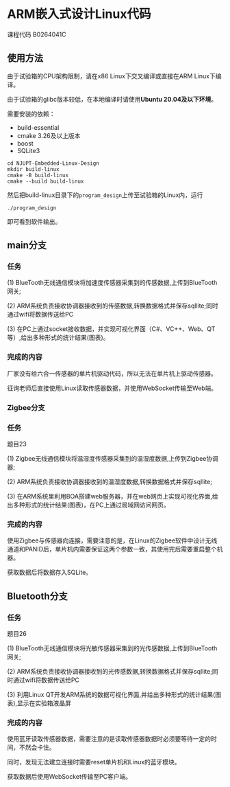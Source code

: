 # ARM嵌入式设计Linux代码

课程代码 B0264041C

## 使用方法

由于试验箱的CPU架构限制，请在x86 Linux下交叉编译或直接在ARM Linux下编译。

由于试验箱的glibc版本较低，在本地编译时请使用**Ubuntu 20.04及以下环境**。

需要安装的依赖：
- build-essential
- cmake 3.26及以上版本
- boost
- SQLite3

```Shell
cd NJUPT-Embedded-Linux-Design
mkdir build-linux
cmake -B build-linux
cmake --build build-linux
```

然后把build-linux目录下的`program_design`上传至试验箱的Linux内，运行

```Shell
./program_design
```

即可看到软件输出。

## main分支

### 任务

(1)	BlueTooth无线通信模块将加速度传感器采集到的传感数据,上传到BlueTooth网关;

(2)	ARM系统负责接收协调器接收到的传感数据,转换数据格式并保存sqllite;同时通过wifi将数据传送给PC

(3)	在PC上通过socket接收数据，并实现可视化界面（C#、VC++、Web、QT等）,给出多种形式的统计结果(图表)。

### 完成的内容

厂家没有给六合一传感器的单片机驱动代码，所以无法在单片机上驱动传感器。

征询老师后直接使用Linux读取传感器数据，并使用WebSocket传输至Web端。

### Zigbee分支

### 任务

题目23

(1)	Zigbee无线通信模块将温湿度传感器采集到的温湿度数据,上传到Zigbee协调器;

(2)	ARM系统负责接收协调器接收到的温湿度数据,转换数据格式并保存sqllite;

(3)	在ARM系统里利用BOA搭建web服务器，并在web网页上实现可视化界面,给出多种形式的统计结果(图表)，在PC上通过局域网访问网页。

### 完成的内容

使用Zigbee与传感器向连接，需要注意的是，在Linux的Zigbee软件中设计无线通道和PANID后，单片机内需要保证这两个参数一致，其使用完后需要重启整个机器。

获取数据后将数据存入SQLite。

## Bluetooth分支

### 任务

题目26

(1)	BlueTooth无线通信模块将光敏传感器采集到的光传感数据,上传到BlueTooth网关;

(2)	ARM系统负责接收协调器接收到的光传感数据,转换数据格式并保存sqllite;同时通过wifi将数据传送给PC

(3)	利用Linux QT开发ARM系统的数据可视化界面,并给出多种形式的统计结果(图表),显示在实验箱液晶屏

### 完成的内容

使用蓝牙读取传感器数据，需要注意的是读取传感器数据时必须要等待一定的时间，不然会卡住。

同时，发现无法建立连接时需要reset单片机和Linux的蓝牙模块。

获取数据后使用WebSocket传输至PC客户端。
